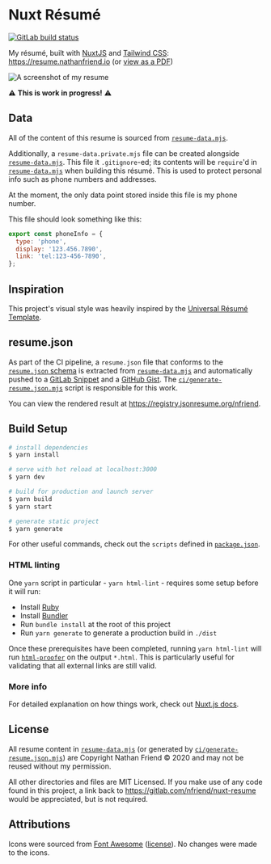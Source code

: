 # Nuxt Résumé

<a href="https://gitlab.com/nfriend/nuxt-resume/pipelines/latest"
  target="_blank"><img
  src="https://gitlab.com/nfriend/nuxt-resume/badges/master/pipeline.svg"
  alt="GitLab build status"></a>

My résumé, built with [NuxtJS](https://nuxtjs.org/guide/installation) and
[Tailwind CSS](https://tailwindcss.com/): https://resume.nathanfriend.io (or
[view as a
PDF](https://resume.nathanfriend.io/Nathan%20Friend%20-%20R%C3%A9sum%C3%A9.pdf))

![A screenshot of my resume](https://resume.nathanfriend.io/screenshot.png)

:warning: **This is work in progress!** :warning:

## Data

All of the content of this resume is sourced from
[`resume-data.mjs`](./resume-data.mjs).

Additionally, a `resume-data.private.mjs` file can be created alongside
[`resume-data.mjs`](./resume-data.mjs). This file it `.gitignore`-ed; its
contents will be `require`'d in [`resume-data.mjs`](./resume-data.mjs) when
building this résumé. This is used to protect personal info such as phone
numbers and addresses.

At the moment, the only data point stored inside this file is my phone number.

This file should look something like this:

```js
export const phoneInfo = {
  type: 'phone',
  display: '123.456.7890',
  link: 'tel:123-456-7890',
};
```

## Inspiration

This project's visual style was heavily inspired by the [Universal Résumé
Template](https://universal-resume-pages.netlify.com/).

## resume.json

As part of the CI pipeline, a `resume.json` file that conforms to the
[`resume.json` schema](https://jsonresume.org/schema/) is extracted from
[`resume-data.mjs`](./resume-data.mjs) and automatically pushed to a [GitLab
Snippet](https://gitlab.com/snippets/1948091) and a [GitHub
Gist](https://gist.github.com/nfriend/36d83b1526df75a663d9c3ad0b1cd630). The
[`ci/generate-resume.json.mjs`](./ci/generate-resume.json.mjs) script is
responsible for this work.

You can view the rendered result at https://registry.jsonresume.org/nfriend.

## Build Setup

```bash
# install dependencies
$ yarn install

# serve with hot reload at localhost:3000
$ yarn dev

# build for production and launch server
$ yarn build
$ yarn start

# generate static project
$ yarn generate
```

For other useful commands, check out the `scripts` defined in
[`package.json`](./package.json).

### HTML linting

One `yarn` script in particular - `yarn html-lint` - requires some setup before
it will run:

- Install [Ruby](https://www.ruby-lang.org/en/)
- Install [Bundler](https://bundler.io/)
- Run `bundle install` at the root of this project
- Run `yarn generate` to generate a production build in `./dist`

Once these prerequisites have been completed, running `yarn html-lint` will run
[`html-proofer`](https://github.com/gjtorikian/html-proofer) on the output
`*.html`. This is particularly useful for validating that all external links are
still valid.

### More info

For detailed explanation on how things work, check out [Nuxt.js
docs](https://nuxtjs.org).

## License

All resume content in [`resume-data.mjs`](./resume-data.mjs) (or generated by
[`ci/generate-resume.json.mjs`](./ci/generate-resume.json.mjs)) are Copyright
Nathan Friend © 2020 and may not be reused without my permission.

All other directories and files are MIT Licensed. If you make use of any code
found in this project, a link back to https://gitlab.com/nfriend/nuxt-resume
would be appreciated, but is not required.

## Attributions

Icons were sourced from [Font Awesome](https://fontawesome.com/)
([license](https://fontawesome.com/license)). No changes were made to the icons.
